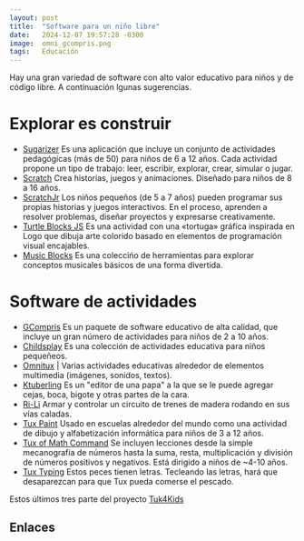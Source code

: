 ```yaml
---
layout: post
title:  "Software para un niño libre"
date:   2024-12-07 19:57:28 -0300
image:  omni_gcompris.png
tags:   Educación
---
```

Hay una gran variedad de software con alto valor educativo para niños y de código libre. A continuación lgunas sugerencias.


# Explorar es construir
- [Sugarizer][Sugarizer] Es una aplicación que incluye un conjunto de actividades pedagógicas (más de 50) para niños de 6 a 12 años. Cada actividad propone un tipo de trabajo: leer, escribir, explorar, crear, simular o jugar.
- [Scratch][Scratch] Crea historias, juegos y animaciones. Diseñado para niños de 8 a 16 años.
- [ScratchJr][ScratchJr] Los niños pequeños (de 5 a 7 años) pueden programar sus propias historias y juegos interactivos. En el proceso, aprenden a resolver problemas, diseñar proyectos y expresarse creativamente. 
- [Turtle Blocks JS][Turtle Blocks JS] Es una actividad con una «tortuga» gráfica inspirada en Logo que dibuja arte colorido basado en elementos de programación visual encajables. 
- [Music Blocks][Music Blocks] Es una coleccińo de herramientas para explorar conceptos musicales básicos de una forma divertida.


# Software de actividades
- [GCompris][Gcompris] Es un paquete de software educativo de alta calidad, que incluye un gran número de actividades para niños de 2 a 10 años. 
- [Childsplay][Childsplay] Es una colección de actividades educativa para niños pequeñeos.
- [Omnitux][Omnitux] | Varias actividades educativas alrededor de elementos multimedia (imágenes, sonidos, textos).
- [Ktuberling][Kturbeling] Es un "editor de una papa" a la que se le puede agregar cejas, boca, bigote y otras partes de la cara. 
- [Ri-Li][Ri-Li] Armar y controlar un circuito de trenes de madera rodando en sus vías caladas.
- [Tux Paint][TuxPaint] Usado en escuelas alrededor del mundo como una actividad de dibujo y alfabetización informática para niños de 3 a 12 años.
- [Tux of Math Command][Tux of Math Command] Se incluyen lecciones desde la simple mecanografía de números hasta la suma, resta, multiplicación y división de números positivos y negativos. Está dirigido a niños de ~4-10 años.
- [Tux Typing][TuxTyping] Estos peces tienen letras. Tecleando las letras, hará que desaparezcan para que Tux pueda comerse el pescado.

Estos últimos tres parte del proyecto [Tuk4Kids][Tux4Kids]


## Enlaces
[Sugarizer]: https://sugarizer.org/
[Scratch]: https://scratch.mit.edu/
[ScratchJr]: https://scratchjr.org/
[Turtle Blocks JS]: https://turtle.sugarlabs.org/
[Music Blocks]: https://musicblocks.sugarlabs.org/
[Gcompris]: https://www.gcompris.net/
[Childsplay]: http://childsplay.sourceforge.net/
[Omnitux]: http://omnitux.sourceforge.net/
[Kturbeling]: https://games.kde.org/games/ktuberling/
[Ri-Li]: http://ri-li.sourceforge.net/download.html
[Tux of Math Command]:https://sourceforge.net/projects/tuxmath/
[TuxTyping]: http://www.tux4kids.com/tuxtyping.html
[Tux4Kids]: http://www.tux4kids.com/
[TuxPaint]: http://www.tuxpaint.org/ 
